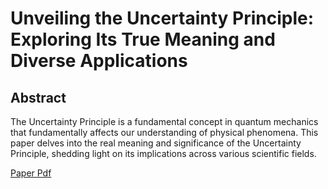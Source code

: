 # Unveiling the Uncertainty Principle: Exploring Its True Meaning and Diverse Applications #


## Abstract ##
The Uncertainty Principle is a fundamental concept in quantum mechanics that fundamentally affects our understanding of physical phenomena. This paper delves into the real meaning and significance of the Uncertainty Principle, shedding light on its implications across various scientific
fields.



[Paper Pdf](https://drive.google.com/file/d/1YQ3-1NL4zl-1rknQ2_McH5ItaYr_50gw/view?usp=sharing)
